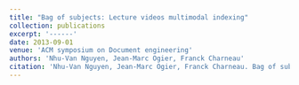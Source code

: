 ```yaml
---
title: "Bag of subjects: Lecture videos multimodal indexing"
collection: publications
excerpt: '------'
date: 2013-09-01
venue: 'ACM symposium on Document engineering'
authors: 'Nhu-Van Nguyen, Jean-Marc Ogier, Franck Charneau'
citation: 'Nhu-Van Nguyen, Jean-Marc Ogier, Franck Charneau. Bag of subjects: Lecture videos multimodal indexing. (2013) <i> ACM symposium on Document engineering</i>, 225-226. <b>(CORE : rank B)</b>'
---
```

